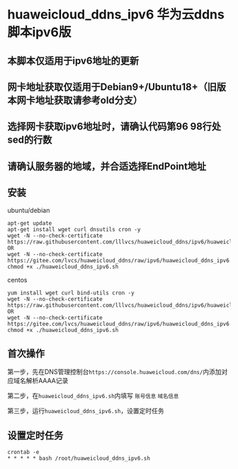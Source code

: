 # huaweicloud_ddns_ipv6  华为云ddns脚本ipv6版

## 本脚本仅适用于ipv6地址的更新
## 网卡地址获取仅适用于Debian9+/Ubuntu18+（旧版本网卡地址获取请参考old分支）
## 选择网卡获取ipv6地址时，请确认代码第96 98行处sed的行数
## 请确认服务器的地域，并合适选择EndPoint地址

## 安装
ubuntu/debian
```
apt-get update
apt-get install wget curl dnsutils cron -y
wget -N --no-check-certificate https://raw.githubusercontent.com/lllvcs/huaweicloud_ddns/ipv6/huaweicloud_ddns_ipv6.sh
OR
wget -N --no-check-certificate https://gitee.com/lvcs/huaweicloud_ddns/raw/ipv6/huaweicloud_ddns_ipv6.sh
chmod +x ./huaweicloud_ddns_ipv6.sh
```

centos
```
yum install wget curl bind-utils cron -y
wget -N --no-check-certificate https://raw.githubusercontent.com/lllvcs/huaweicloud_ddns/ipv6/huaweicloud_ddns_ipv6.sh
OR
wget -N --no-check-certificate https://gitee.com/lvcs/huaweicloud_ddns/raw/ipv6/huaweicloud_ddns_ipv6.sh
chmod +x ./huaweicloud_ddns_ipv6.sh
```

## 首次操作
第一步，先在DNS管理控制台```https://console.huaweicloud.com/dns/```内添加对应域名解析AAAA记录

第二步，在```huaweicloud_ddns_ipv6.sh```内填写 ```账号信息``` ```域名信息```

第三步，运行```huaweicloud_ddns_ipv6.sh```，设置定时任务

## 设置定时任务
```
crontab -e
* * * * * bash /root/huaweicloud_ddns_ipv6.sh
```
